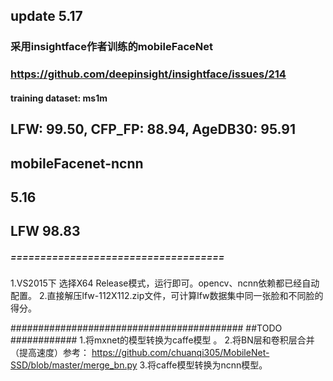 ## update 5.17
### 采用insightface作者训练的mobileFaceNet 
### https://github.com/deepinsight/insightface/issues/214
#### training dataset: ms1m
## LFW: 99.50, CFP_FP: 88.94, AgeDB30: 95.91

## mobileFacenet-ncnn
## 5.16
## LFW 98.83


##### ====================================
1.VS2015下 选择X64 Release模式，运行即可。opencv、ncnn依赖都已经自动配置。
2.直接解压lfw-112X112.zip文件，可计算lfw数据集中同一张脸和不同脸的得分。

########################################## ##TODO ############
1.将mxnet的模型转换为caffe模型 。
2.将BN层和卷积层合并（提高速度）参考： https://github.com/chuanqi305/MobileNet-SSD/blob/master/merge_bn.py
3.将caffe模型转换为ncnn模型。
